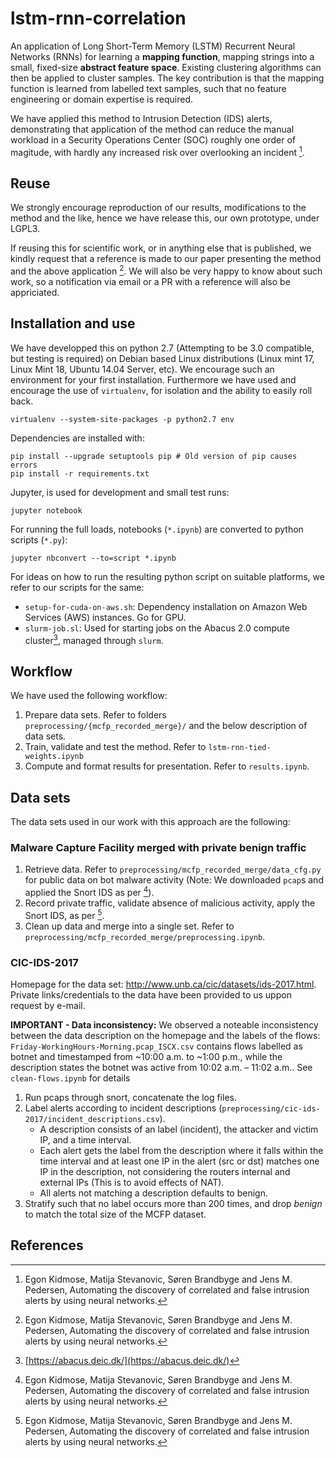 # lstm-rnn-correlation #

An application of Long Short-Term Memory (LSTM) Recurrent Neural
Networks (RNNs) for learning a **mapping function**, mapping strings
into a small, fixed-size **abstract feature space**. Existing
clustering algorithms can then be applied to cluster samples. The key
contribution is that the mapping function is learned from labelled
text samples, such that no feature engineering or domain expertise is
required.

We have applied this method to Intrusion Detection (IDS) alerts,
demonstrating that application of the method can reduce the manual
workload in a Security Operations Center (SOC) roughly one order of
magitude, with hardly any increased risk over overlooking an incident
[^kidmose2017].

## Reuse ##

We strongly encourage reproduction of our results, modifications to
the method and the like, hence we have release this, our own
prototype, under LGPL3.

If reusing this for scientific work, or in anything else that is
published, we kindly request that a reference is made to our paper
presenting the method and the above application [^kidmose2017].  We
will also be very happy to know about such work, so a notification via
email or a PR with a reference will also be appriciated.

## Installation and use ##

We have developped this on python 2.7 (Attempting to be 3.0
compatible, but testing is required) on Debian based Linux
distributions (Linux mint 17, Linux Mint 18, Ubuntu 14.04 Server,
etc). We encourage such an environment for your first installation.
Furthermore we have used and encourage the use of `virtualenv`, for
isolation and the ability to easily roll back.

    virtualenv --system-site-packages -p python2.7 env

Dependencies are installed with:

    pip install --upgrade setuptools pip # Old version of pip causes errors
    pip install -r requirements.txt

Jupyter, is used for development and small test
runs:

    jupyter notebook

For running the full loads, notebooks (`*.ipynb`) are converted to
python scripts (`*.py`):

    jupyter nbconvert --to=script *.ipynb

For ideas on how to run the resulting python script on suitable
platforms, we refer to our scripts for the same:

 * `setup-for-cuda-on-aws.sh`: Dependency installation on Amazon Web
   Services (AWS) instances. Go for GPU.
 * `slurm-job.sl`: Used for starting jobs on the Abacus 2.0 compute
   cluster[^abacus], managed through `slurm`.

## Workflow ##

We have used the following workflow:

 1. Prepare data sets. Refer to folders
    `preprocessing/{mcfp_recorded_merge}/` and the below description
    of data sets.
 2. Train, validate and test the method. Refer to
    `lstm-rnn-tied-weights.ipynb`
 3. Compute and format results for presentation. Refer to
    `results.ipynb`.

## Data sets ##

The data sets used in our work with this approach are the following:

### Malware Capture Facility merged with private benign traffic ###

 1. Retrieve data. Refer to `preprocessing/mcfp_recorded_merge/data_cfg.py` for
    public data on bot malware activity (Note: We downloaded `pcap`s
    and applied the Snort IDS as per [^kidmose2017]).
 2. Record private traffic, validate absence of malicious activity,
    apply the Snort IDS, as per [^kidmose2017].
 3. Clean up data and merge into a single set. Refer to
    `preprocessing/mcfp_recorded_merge/preprocessing.ipynb`.

### CIC-IDS-2017 ###

Homepage for the data set:
http://www.unb.ca/cic/datasets/ids-2017.html.  Private
links/credentials to the data have been provided to us uppon request
by e-mail.

**IMPORTANT - Data inconsistency:** We observed a noteable
inconsistency between the data description on the homepage and the
labels of the flows: `Friday-WorkingHours-Morning.pcap_ISCX.csv`
contains flows labelled as botnet and timestamped from ~10:00 a.m. to
~1:00 p.m., while the description states the botnet was active from
10:02 a.m. – 11:02 a.m.. See `clean-flows.ipynb` for details

 1. Run pcaps through snort, concatenate the log files.
 2. Label alerts according to incident descriptions
    (`preprocessing/cic-ids-2017/incident_descriptions.csv`).
    * A description consists of an label (incident), the attacker and
      victim IP, and a time interval.
    * Each alert gets the label from the description where it falls
      within the time interval and at least one IP in the alert (src
      or dst) matches one IP in the description, not considering the
      routers internal and external IPs (This is to avoid effects of
      NAT).
    * All alerts not matching a description defaults to benign.
 3. Stratify such that no label occurs more than 200 times, and drop
    *benign* to match the total size of the MCFP dataset.


## References ##

[^kidmose2017]: Egon Kidmose, Matija Stevanovic, Søren Brandbyge and
  Jens M. Pedersen, Automating the discovery of correlated and false
  intrusion alerts by using neural networks.

[^abacus]: [https://abacus.deic.dk/](https://abacus.deic.dk/)
